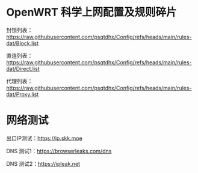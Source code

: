 # OpenWRT 科学上网配置及规则碎片

封锁列表：https://raw.githubusercontent.com/psqtdhx/Config/refs/heads/main/rules-dat/Block.list

直连列表：https://raw.githubusercontent.com/psqtdhx/Config/refs/heads/main/rules-dat/Direct.list

代理列表：https://raw.githubusercontent.com/psqtdhx/Config/refs/heads/main/rules-dat/Proxy.list



# 网络测试

出口IP测试：https://ip.skk.moe

DNS 测试1：https://browserleaks.com/dns

DNS 测试2：https://ipleak.net
